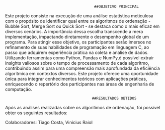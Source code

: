                                             ##OBJETIVO PRINCIPAL

Este projeto consiste na execução de uma análise estatística meticulosa com o propósito de identificar qual entre os algoritmos de ordenação - Bubble Sort, Merge Sort ou Quick Sort - se destaca como o mais eficaz em diversos cenários. A importância dessa escolha transcende a mera implementação, impactando diretamente o desempenho global de um programa. Para atingir esse objetivo, os participantes serão imersos no refinamento de suas habilidades de programação em linguagem C, ao passo que adquirem experiência prática na coleta e análise de dados. Utilizando ferramentas como Python, Pandas e NumPy,é possível extrair insights valiosos sobre o tempo de processamento de cada algoritmo, contribuindo assim para uma compreensão mais aprofundada da eficiência algorítmica em contextos diversos. Este projeto oferece uma oportunidade única para integrar conhecimentos teóricos com aplicações práticas, enriquecendo o repertório dos participantes nas áreas de engenharia de computação.

                                           ##RESULTADOS OBTIDOS

Após as análises realizadas sobre os algoritimos de ordenação, foi possível obter os seguintes resultados:

Colaboradores: Tiago Costa, Vinícius Raiol
